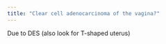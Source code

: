 ```yaml
---
title: "Clear cell adenocarcinoma of the vagina?"
---
```

Due to DES (also look for T-shaped uterus)


